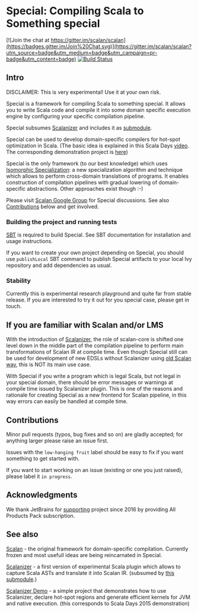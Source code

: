 # Special: Compiling Scala to Something special

[![Join the chat at https://gitter.im/scalan/scalan](https://badges.gitter.im/Join%20Chat.svg)](https://gitter.im/scalan/scalan?utm_source=badge&utm_medium=badge&utm_campaign=pr-badge&utm_content=badge)
[![Build Status](https://travis-ci.org/scalan/special.svg?branch=master)](https://travis-ci.org/scalan/special)

## Intro

DISCLAIMER: This is very experimental! Use it at your own risk.

Special is a framework for compiling Scala to something special. It allows you to write Scala code and compile it into some domain specific execution engine by configuring your specific compilation pipeline.

Special subsumes [Scalanizer](https://github.com/scalan/scalanizer) and includes it as [submodule](https://github.com/scalan/special/scalanizer). 

Special can be used to develop domain-specific compilers for hot-spot optimization in Scala. (The basic idea is explained in this Scala Days [video](https://www.parleys.com/tutorial/program-functionally-execute-imperatively-peeling-abstraction-overhead-from-functional-programs). The corresponding demonstration project is [here](https://github.com/scalan/scalanizer-demo))

Special is the only framework (to our best knowledge) which uses [Isomorphic Specialization](http://dl.acm.org/citation.cfm?id=2633632): a new specialization algorithm and technique which allows to perform cross-domain translations of programs. It enables construction of compilation pipelines with gradual lowering of domain-specific abstractions. Other approaches exist though :-)

Please visit [Scalan Google Group](https://groups.google.com/forum/#!forum/scalan) for Special discussions. See also [Contributions](#contributions) below and get involved.

### Building the project and running tests

[SBT](http://www.scala-sbt.org/) is required to build Special. See SBT documentation for installation and usage instructions.

If you want to create your own project depending on Special, you should use `publishLocal` SBT command to publish Special artifacts to your local Ivy repository and add dependencies as usual.

### Stability

Currently this is experimental research playground and quite far from stable release. If you are interested to try it out for you special case, please get in touch.

## If you are familiar with Scalan and/or LMS 
With the introduction of [Scalanizer](https://github.com/scalan/special/scalanizer), the role of scalan-core is shifted one level down in the middle part of the compilation pipeline to perform main transformations of Scalan IR at compile time. Even though Special still can be used for development of new EDSLs without Scalanizer using [old Scalan way](https://github.com/scalan/scalan), this is NOT its main use case.

With Special if you write a program which is legal Scala, but not legal in your special domain, there should be error messages or warnings at compile time issued by Scalanizer plugin. This is one of the reasons and rationale for creating Special as a new frontend for Scalan pipeline, in this way errors can easily be handled at compile time.

## Contributions

Minor pull requests (typos, bug fixes and so on) are gladly accepted; for anything larger please raise an issue first.

Issues with the `low-hanging fruit` label should be easy to fix if you want something to get started with.

If you want to start working on an issue (existing or one you just raised), please label it `in progress`.

## Acknowledgments

We thank JetBrains for [supporting](https://www.jetbrains.com/buy/opensource/) project since 2016 by providing All Products Pack subscription.

## See also

[Scalan](https://github.com/scalan/scalan) - the original framework for domain-specific compilation. Currently frozen and most usefull ideas are being reincarnated in Special. 

[Scalanizer](https://github.com/scalan/scalanizer) - a first version of experimental Scala plugin which allows to capture Scala ASTs and translate it into Scalan IR. (subsumed by [this submodule](https://github.com/scalan/special/scalanizer).)

[Scalanizer Demo](https://github.com/scalan/scalanizer-demo) - a simple project that demonstrates how to use Scalanizer, declare hot-spot regions and generate efficient kernels for JVM and native execution. (this corresponds to Scala Days 2015 demonstration)
